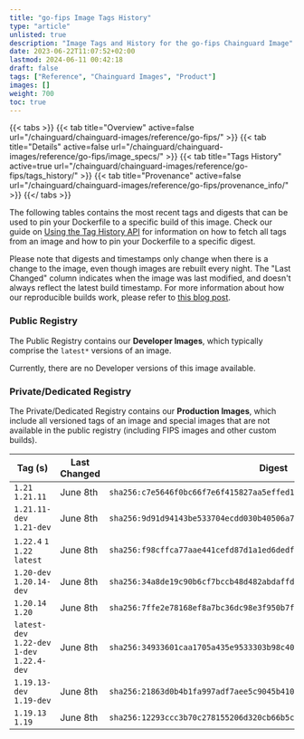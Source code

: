```yaml
---
title: "go-fips Image Tags History"
type: "article"
unlisted: true
description: "Image Tags and History for the go-fips Chainguard Image"
date: 2023-06-22T11:07:52+02:00
lastmod: 2024-06-11 00:42:18
draft: false
tags: ["Reference", "Chainguard Images", "Product"]
images: []
weight: 700
toc: true
---
```


{{< tabs >}}
{{< tab title="Overview" active=false url="/chainguard/chainguard-images/reference/go-fips/" >}}
{{< tab title="Details" active=false url="/chainguard/chainguard-images/reference/go-fips/image_specs/" >}}
{{< tab title="Tags History" active=true url="/chainguard/chainguard-images/reference/go-fips/tags_history/" >}}
{{< tab title="Provenance" active=false url="/chainguard/chainguard-images/reference/go-fips/provenance_info/" >}}
{{</ tabs >}}

The following tables contains the most recent tags and digests that can be used to pin your Dockerfile to a specific build of this image. Check our guide on [Using the Tag History API](/chainguard/chainguard-images/using-the-tag-history-api/) for information on how to fetch all tags from an image and how to pin your Dockerfile to a specific digest.

Please note that digests and timestamps only change when there is a change to the image, even though images are rebuilt every night. The "Last Changed" column indicates when the image was last modified, and doesn't always reflect the latest build timestamp. For more information about how our reproducible builds work, please refer to [this blog post](https://www.chainguard.dev/unchained/reproducing-chainguards-reproducible-image-builds).

### Public Registry
The Public Registry contains our **Developer Images**, which typically comprise the `latest*` versions of an image.

Currently, there are no Developer versions of this image available.

### Private/Dedicated Registry
The Private/Dedicated Registry contains our **Production Images**, which include all versioned tags of an image and special images that are not available in the public registry (including FIPS images and other custom builds).

| Tag (s)                                       | Last Changed | Digest                                                                    |
|-----------------------------------------------|--------------|---------------------------------------------------------------------------|
|  `1.21` `1.21.11`                             | June 8th     | `sha256:c7e5646f0bc66f7e6f415827aa5effed1856d79e68ca70d68ba55db0b285b261` |
|  `1.21.11-dev` `1.21-dev`                     | June 8th     | `sha256:9d91d94143be533704ecdd030b40506a70da65caacd364ed958cf3847f8cf373` |
|  `1.22.4` `1` `1.22` `latest`                 | June 8th     | `sha256:f98cffca77aae441cefd87d1a1ed6dedf88baf3daca19e03ec302df055563872` |
|  `1.20-dev` `1.20.14-dev`                     | June 8th     | `sha256:34a8de19c90b6cf7bccb48d482abdaffd4f9ffe2dc708bc961a025a5e12d7728` |
|  `1.20.14` `1.20`                             | June 8th     | `sha256:7ffe2e78168ef8a7bc36dc98e3f950b7f3daa289e08fde573639cdd6345080b8` |
|  `latest-dev` `1.22-dev` `1-dev` `1.22.4-dev` | June 8th     | `sha256:34933601caa1705a435e9533303b98c4083146936dd610f7876c71426ad74c84` |
|  `1.19.13-dev` `1.19-dev`                     | June 8th     | `sha256:21863d0b4b1fa997adf7aee5c9045b410e761f928054b22f4db822011a6bc6ac` |
|  `1.19.13` `1.19`                             | June 8th     | `sha256:12293ccc3b70c278155206d320cb66b5c305490ee6ecd7c90e79ff0eb65bcf2f` |

